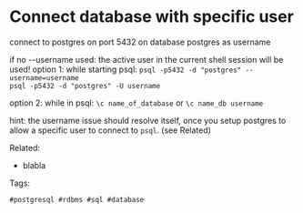 # Connect database with specific user

connect to postgres on port 5432 on database postgres as username


if no \-\-username used: the active user in the current shell session will be used!
option 1: while starting psql: `psql -p5432 -d "postgres" --username=username`  
`psql -p5432 -d "postgres" -U username`

option 2: while in psql: `\c name_of_database` or `\c name_db username`

hint: the username issue should resolve itself, once you setup postgres to allow a specific user to connect to `psql`. (see Related)

Related:

* []() blabla

Tags:

    #postgresql #rdbms #sql #database
